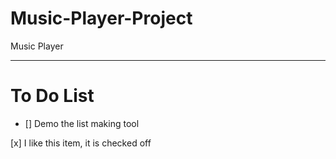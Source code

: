 # Music-Player-Project
Music Player

---

# To Do List
- [] Demo the list making tool

[x] I like this item, it is checked off
